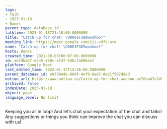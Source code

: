 ```yaml
---
tags:
- Talk
- 2023-01-18
- Bones
parent_type: database_id
talktime: 2023-01-18T21:10:00.0000000
title: "Catch up for chat! \U0001F389woohoo!"
meeting_link: https://meet.google.com/jii-vdfc-nre
name: "Catch up for chat! \U0001F389woohoo!"
hosts: Bones
created_time: 2021-09-03T00:07:00.0000000
id: ae7dba47-e245-460c-af47-54bc7a886eaf
platform: Google Meet
last_edited_time: 2023-01-17T14:26:00.0000000
parent_database_id: e9339446-880f-4ef0-8ad7-8ad1f507dded
notion_url: https://www.notion.so/Catch-up-for-chat-woohoo-ae7dba47e245460caf4754bc7a886eaf
archived: false
indexDate: 2023-01-18
object: page
language_level: No limit
---
```


Keeping you all in loop! And let’s chat your expectation of the chat and talks!
Any suggestions or things you think can improve the chat you can discuss with us!





